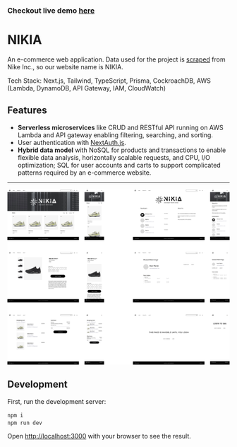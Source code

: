 ### **Checkout live demo [here](https://e-commerce-tawny-eight.vercel.app/)**

# NIKIA

An e-commerce web application. Data used for the project is [scraped](https://github.com/TSHOGX/scrape-nike-lambda-dynamodb) from Nike Inc., so our website name is NIKIA.

Tech Stack: Next.js, Tailwind, TypeScript, Prisma, CockroachDB, AWS (Lambda, DynamoDB, API Gateway, IAM, CloudWatch)

## Features

- **Serverless microservices** like CRUD and RESTful API running on AWS Lambda and API gateway enabling filtering, searching, and sorting.
- User authentication with [NextAuth.js](https://next-auth.js.org/).
- **Hybrid data model** with NoSQL for products and transactions to enable flexible data analysis, horizontally scalable requests, and CPU, I/O optimization; SQL for user accounts and carts to support complicated patterns required by an e-commerce website. 

---

![Figma Design](Figma.png)

## Development

First, run the development server:

```bash
npm i
npm run dev
```

Open [http://localhost:3000](http://localhost:3000) with your browser to see the result.

